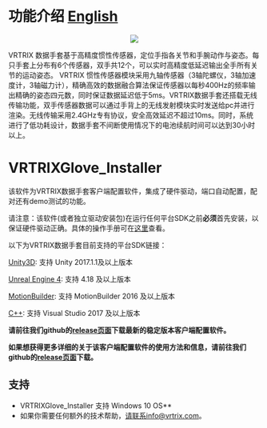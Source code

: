 # 功能介绍 [English][english]

<p align="center">
  <img src="https://github.com/VRTRIX/VRTRIXGlove_Unity3D_SDK/blob/client/docs/img/digital_glove.png"/>
</p>

VRTRIX 数据手套基于高精度惯性传感器，定位手指各关节和手腕动作与姿态。每只手套上分布有6个传感器，双手共12个，可以实时高精度低延迟输出全手所有关节的运动姿态。
VRTRIX 惯性传感器模块采用九轴传感器（3轴陀螺仪，3轴加速度计，3轴磁力计），精确高效的数据融合算法保证传感器以每秒400Hz的频率输出精确的姿态四元数，同时保证数据延迟低于5ms。VRTRIX数据手套还搭载无线传输功能，双手传感器数据可以通过手背上的无线发射模块实时发送给pc并进行渲染。无线传输采用2.4GHz专有协议，安全高效延迟不超过10ms。同时，系统进行了低功耗设计，数据手套不间断使用情况下的电池续航时间可以达到30小时以上。

# VRTRIXGlove_Installer

 该软件为VRTRIX数据手套客户端配置软件，集成了硬件驱动，端口自动配置，配对还有demo测试的功能。
 
 请注意：该软件(或者独立驱动安装包)在运行任何平台SDK之前**必须**首先安装，以保证硬件驱动正确。具体的操作手册可在[这里][here]查看。
 
 以下为VRTRIX数据手套目前支持的平台SDK链接：
 
[Unity3D][Unity3D]: 支持 Unity 2017.1.1及以上版本

[Unreal Engine 4][Unreal Engine 4]: 支持 4.18 及以上版本

[MotionBuilder][MotionBuilder]: 支持 MotionBuilder 2016 及以上版本

[C++][C++]: 支持 Visual Studio 2017 及以上版本

**请前往我们github的[release页面][devsite]下载最新的稳定版本客户端配置软件。**

**如果想获得更多详细的关于该客户端配置软件的使用方法和信息，请前往我们github的[release页面][devsite]下载。**

## 支持

- VRTRIXGlove_Installer 支持 Windows 10 OS**
- 如果你需要任何额外的技术帮助，请联系info@vrtrix.com。

[devsite]: https://github.com/VRTRIX/VRTRIXGlove_Installer/releases "VRTRIX Glove Installer Release site"
[here]: https://github.com/VRTRIX/VRTRIXGlove_Installer/blob/master/docs/%E5%8C%97%E4%BA%AC%E6%97%A0%E8%BF%9C%E5%BC%97%E5%B1%8A%E6%95%B0%E6%8D%AE%E6%89%8B%E5%A5%97(VRTRIX%20Data%20Glove)%E6%93%8D%E4%BD%9C%E6%89%8B%E5%86%8C.pdf
[Unity3D]: https://github.com/VRTRIX/VRTRIXGlove_Unity3D_SDK
[Unreal Engine 4]: https://github.com/VRTRIX/VRTRIXGlove_UE4_SDK
[MotionBuilder]: https://github.com/VRTRIX/VRTRIXGlove_MotionBuilder_Plugin
[C++]: https://github.com/VRTRIX/VRTRIXGloveCppSDK
[english]: https://github.com/VRTRIX/VRTRIXGlove_Unity3D_SDK/blob/master/README.md "english"
